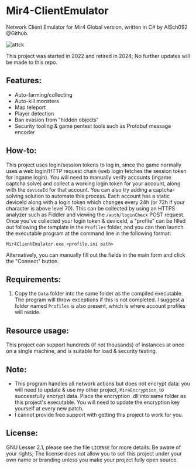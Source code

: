 # Mir4-ClientEmulator
Network Client Emulator for Mir4 Global version, written in C# by AlSch092 @Github. 

![attck](https://github.com/user-attachments/assets/3aaf7133-67af-4e65-bd2f-1f204b8a16f9)  

This project was started in 2022 and retired in 2024; No further updates will be made to this repo.

## Features:  
- Auto-farming/collecting  
- Auto-kill monsters  
- Map teleport    
- Player detection  
- Ban evasion from "hidden objects"
- Security tooling & game pentest tools such as Protobuf message encoder  

## How-to:  
This project uses login/session tokens to log in, since the game normally uses a web login/HTTP request chain (web login fetches the session token for ingame login). You will need to manually verify accounts (ingame captcha solve) and collect a working login token for your account, along with the `deviceId` for that account. You can also try adding a captcha-solving solution to automate this process. Each account has a static deviceId along with a login token which changes every 24h (or 72h if your character is above level 70). This can be collected by using an HTTPS analyzer such as Fiddler and viewing the `/auth/loginCheck` POST request. Once you've collected your login token & deviceId, a "profile" can be filled out following the template in the `Profiles` folder, and you can then launch the executable program at the command line in the following format:

`Mir4ClientEmulator.exe <profile.ini path>`  

Alternatively, you can manually fill out the fields in the main form and click the "Connect" button.

## Requirements:
1. Copy the `Data` folder into the same folder as the compiled executable. The program will throw exceptions if this is not completed. I suggest a folder named `Profiles` is also present, which is where account profiles will reside.

## Resource usage:  
This project can support hundreds (if not thousands) of instances at once on a single machine, and is suitable for load & security testing.

## Note:  
- This program handles all network actions but does not encrypt data: you will need to update & use my other project, `Mir4Encryption`, to successfully encrypt data. Place the encryption .dll into same folder as this project's executable. You will need to update the encryption key yourself at every new patch.
- I cannot provide free support with getting this project to work for you.

## License:  
GNU Lesser 2.1, please see the file `LICENSE` for more details. Be aware of your rights; The license does not allow you to sell this project under your own name or branding unless you make your project fully open source.

